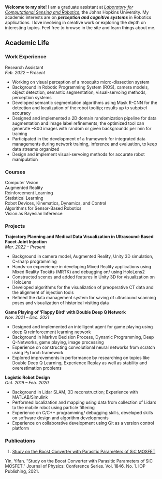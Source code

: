 <!-- You can use the [editor on GitHub](https://github.com/yifanyin11/yifanyin11.github.io/edit/main/index.md) to maintain and preview the content for your website in Markdown files. -->

**Welcome to my site!** I am a graduate assistant at [_Laboratory for Computational Sensing and Robotics_](https://lcsr.jhu.edu/), the Johns Hopkins University. My academic interests are on **_perception and cognitive systems_** in Robotics applications. I love involving in creative work or exploring the depth on interesting topics. Feel free to browse in the site and learn things about me.

## Academic Life

### Work Experience
Research Assistant \
_Feb. 2022 – Present_  

* Working on visual perception of a mosquito micro-dissection system 
* Background in Robotic Programming System (ROS), camera models, object detection, semantic segmentation, visual-servoing methods, perception systems
* Developed semantic segmentation algorithms using Mask R-CNN for the detection and localization of the robot tooltip; results up to subpixel accuracy
* Designed and implemented a 2D domain randomization pipeline for data augmentation and image label refinements; the optimized tool can generate ~800 images with random or given backgrounds per min for training 
* Participated in the development of a framework for integrated data managements during network training, inference and evaluation, to keep data streams organized     
* Design and implement visual-servoing methods for accurate robot manipulation   


### Courses
Computer Vision  
Augmented Reality \
Reinforcement Learning  
Statistical Learning   
Robot Devices, Kinematics, Dynamics, and Control  
Algorithms for Sensor-Based Robotics \
Vision as Bayesian Inference

### Projects
**Trajectory Planning and Medical Data Visualization in Ultrasound-Based Facet Joint Injection** \
_Mar. 2022 – Present_

* Background in camera model, Augmented Reality, Unity 3D simulation, C-sharp programming
* Hands-on expereience in developing Mixed Reality applications using Mixed Reality Tookits (MRTK) and debugging on/ using HoloLens2
* Constructed scenes and added features in Unity 3D for visualization on HoloLens
* Developed algorithms for the visualization of preoperative CT data and the alignment of injection tools
* Refined the data management system for saving of ultrasound scanning poses and visualization of historical visiting data 

**Game Playing of ‘Flappy Bird’ with Double Deep Q Network** \
_Nov. 2021 – Dec. 2021_

* Designed and implemented an intelligent agent for game playing using deep Q reinforcement learning network
* Background in Markvo Decision Process, Dynamic Programming, Deep Q-Networks, game playing, image processing
* Experience on constructing convolutional neural networks from scratch using PyTorch framework
* Explored improvements in performance by researching on topics like Double Deep Q Learning, Experience Replay as well as stability and overestimation problems

**Logistic Robot Design** \
_Oct. 2019 – Feb. 2020_

* Background in Lidar SLAM, 3D reconstruction; Experience with MATLAB/Simulink
* Performed localization and mapping using data from collection of Lidars to the mobile robot using particle filtering
* Experience on C/C++ programming/ debugging skills, developed skills on software design and algorithm developments
* Experience on collaborative development using Git as a version control platform

### Publications
1. [Study on the Boost Converter with Parasitic Parameters of SiC MOSFET](https://iopscience.iop.org/article/10.1088/1742-6596/1846/1/012061) 

  Yin, Yifan. "Study on the Boost Converter with Parasitic Parameters of SiC MOSFET." Journal of Physics: Conference Series. Vol. 1846. No. 1. IOP Publishing, 2021.

